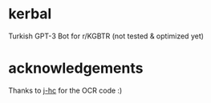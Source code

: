 # kerbal
Turkish GPT-3 Bot for r/KGBTR (not tested & optimized yet)


# acknowledgements
Thanks to [j-hc](https://github.com/j-hc) for the OCR code :)
